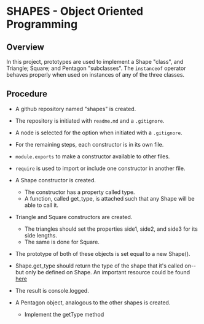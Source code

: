 # SHAPES - Object Oriented Programming

## Overview

In this project, prototypes are used to implement a Shape "class", and Triangle; Square; and Pentagon "subclasses". The ```instanceof``` operator behaves properly when used on instances of any of the three classes.

## Procedure

* A github repository named "shapes" is created. 
* The repository is initiated with ```readme.md``` and a ```.gitignore```. 
* A node is selected for the option when initiated with a ```.gitignore```.
* For the remaining steps, each constructor is in its own file. 
* ```module.exports``` to make a constructor available to other files. 
* ```require``` is used to import or include one constructor in another file. 

* A Shape constructor is created. 
  * The constructor has a property called type. 
  * A function, called get_type, is attached such that any Shape will be able to call it. 

* Triangle and Square constructors are created. 
  * The triangles should set the properties side1, side2, and side3 for its side lengths. 
  * The same is done for Square.

* The prototype of both of these objects is set equal to a new Shape().

* Shape.get_type should return the type of the shape that it's called on--but only be defined on Shape. An important resource could be found [here](http://developer.mozilla.org/en-US/docs/Web/JavaScript/Reference/)

* The result is console.logged. 
* A Pentagon object, analogous to the other shapes is created. 
  * Implement the getType method